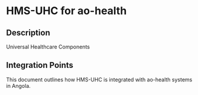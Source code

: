 # HMS-UHC for ao-health

## Description

Universal Healthcare Components

## Integration Points

This document outlines how HMS-UHC is integrated with ao-health systems in Angola.

